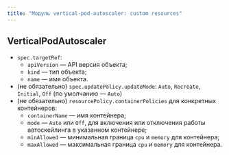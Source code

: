 ```yaml
---
title: "Модуль vertical-pod-autoscaler: custom resources"
---
```


## VerticalPodAutoscaler

- `spec.targetRef`:
  - `apiVersion` — API версия объекта;
  - `kind` — тип объекта;
  - `name` — имя объекта.
- (не обязательно) `spec.updatePolicy.updateMode`: `Auto`, `Recreate`, `Initial`, `Off` (по умолчанию — `Auto`)
- (не обязательно) `resourcePolicy.containerPolicies` для конкретных контейнеров:
    - `containerName` — имя контейнера;
    - `mode` — `Auto` или `Off`, для включения или отключения работы автоскейлинга в указанном контейнере;
    - `minAllowed` — минимальная граница `cpu` и `memory` для контейнера;
    - `maxAllowed` — максимальная граница `cpu` и `memory` для контейнера.
